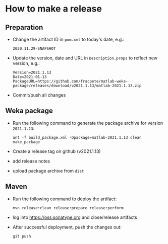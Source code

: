 How to make a release
=====================

Preparation
-----------

* Change the artifact ID in `pom.xml` to today's date, e.g.:

  ```
  2020.11.29-SNAPSHOT
  ```

* Update the version, date and URL in `Description.props` to reflect new
  version, e.g.:

  ```
  Version=2021.1.13
  Date=2021-01-13
  PackageURL=https://github.com/fracpete/matlab-weka-package/releases/download/v2021.1.13/matlab-2021.1.13.zip
  ```

* Commit/push all changes


Weka package
------------

* Run the following command to generate the package archive for version `2021.1.13`:

  ```
  ant -f build_package.xml -Dpackage=matlab-2021.1.13 clean make_package
  ```

* Create a release tag on github (v2021.1.13)
* add release notes
* upload package archive from `dist`


Maven
-----

* Run the following command to deploy the artifact:

  ```
  mvn release:clean release:prepare release:perform
  ```

* log into https://oss.sonatype.org and close/release artifacts

* After successful deployment, push the changes out:

  ```
  git push
  ````

